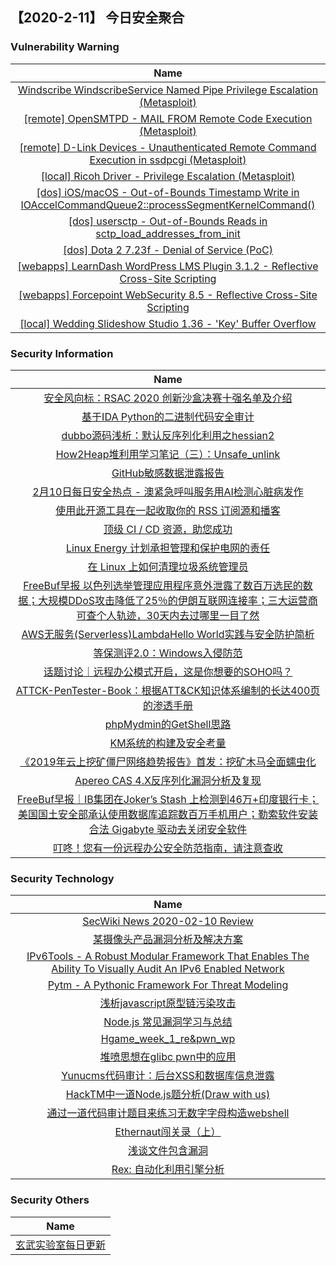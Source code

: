 
 ##   【2020-2-11】 今日安全聚合


###  						       							Vulnerability Warning

|                             Name                             |
| :----------------------------------------------------------: |
|[Windscribe WindscribeService Named Pipe Privilege Escalation (Metasploit)](https://cxsecurity.com/issue/WLB-2020020041)|
|[[remote] OpenSMTPD - MAIL FROM Remote Code Execution (Metasploit)](https://www.exploit-db.com/exploits/48038)|
|[[remote] D-Link Devices - Unauthenticated Remote Command Execution in ssdpcgi (Metasploit)](https://www.exploit-db.com/exploits/48037)|
|[[local] Ricoh Driver - Privilege Escalation (Metasploit)](https://www.exploit-db.com/exploits/48036)|
|[[dos] iOS/macOS - Out-of-Bounds Timestamp Write in IOAccelCommandQueue2::processSegmentKernelCommand()](https://www.exploit-db.com/exploits/48035)|
|[[dos] usersctp - Out-of-Bounds Reads in sctp_load_addresses_from_init](https://www.exploit-db.com/exploits/48034)|
|[[dos] Dota 2 7.23f - Denial of Service (PoC)](https://www.exploit-db.com/exploits/48031)|
|[[webapps] LearnDash WordPress LMS Plugin 3.1.2 - Reflective Cross-Site Scripting](https://www.exploit-db.com/exploits/48030)|
|[[webapps] Forcepoint WebSecurity 8.5 - Reflective Cross-Site Scripting](https://www.exploit-db.com/exploits/48029)|
|[[local] Wedding Slideshow Studio 1.36 - 'Key' Buffer Overflow](https://www.exploit-db.com/exploits/48028)|

### 						        							Security Information
|                             Name                                    |
| :----------------------------------------------------------: |
|[安全风向标：RSAC 2020 创新沙盒决赛十强名单及介绍](https://www.anquanke.com/post/id/198443)|
|[基于IDA Python的二进制代码安全审计](https://www.anquanke.com/post/id/197784)|
|[dubbo源码浅析：默认反序列化利用之hessian2](https://www.anquanke.com/post/id/197658)|
|[How2Heap堆利用学习笔记（三）：Unsafe_unlink](https://www.anquanke.com/post/id/197635)|
|[GitHub敏感数据泄露报告](https://www.anquanke.com/post/id/198361)|
|[2月10日每日安全热点 - 澳紧急呼叫服务用AI检测心脏病发作](https://www.anquanke.com/post/id/198377)|
|[使用此开源工具在一起收取你的 RSS 订阅源和播客](https://linux.cn/article-11876-1.html?utm_source=rss&utm_medium=rss)|
|[顶级 CI / CD 资源，助您成功](https://linux.cn/article-11875-1.html?utm_source=rss&utm_medium=rss)|
|[Linux Energy 计划承担管理和保护电网的责任](https://linux.cn/article-11874-1.html?utm_source=rss&utm_medium=rss)|
|[在 Linux 上如何清理垃圾系统管理员](https://linux.cn/article-11873-1.html?utm_source=rss&utm_medium=rss)|
|[FreeBuf早报  以色列选举管理应用程序意外泄露了数百万选民的数据；大规模DDoS攻击降低了25％的伊朗互联网连接率；三大运营商可查个人轨迹，30天内去过哪里一目了然](https://www.freebuf.com/news/226857.html)|
|[AWS无服务(Serverless)LambdaHello World实践与安全防护简析](https://www.freebuf.com/articles/network/226014.html)|
|[等保测评2.0：Windows入侵防范](https://www.freebuf.com/articles/system/226156.html)|
|[话题讨论｜远程办公模式开启，这是你想要的SOHO吗？](https://www.freebuf.com/articles/neopoints/226765.html)|
|[ATTCK-PenTester-Book：根据ATT&CK知识体系编制的长达400页的渗透手册](https://www.freebuf.com/articles/system/226119.html)|
|[phpMydmin的GetShell思路](https://www.freebuf.com/articles/web/226240.html)|
|[KM系统的构建及安全考量](https://www.freebuf.com/articles/es/225364.html)|
|[《2019年云上挖矿僵尸网络趋势报告》首发：挖矿木马全面蠕虫化](https://www.freebuf.com/articles/paper/226605.html)|
|[Apereo CAS 4.X反序列化漏洞分析及复现](https://www.freebuf.com/vuls/226149.html)|
|[FreeBuf早报｜IB集团在Joker’s Stash 上检测到46万+印度银行卡；美国国土安全部承认使用数据库追踪数百万手机用户；勒索软件安装合法 Gigabyte 驱动去关闭安全软件](https://www.freebuf.com/news/226748.html)|
|[叮咚！您有一份远程办公安全防范指南，请注意查收](https://www.freebuf.com/articles/network/226636.html)|

### 						        							Security  Technology
|                             Name                                    |
| :----------------------------------------------------------: |
|[SecWiki News 2020-02-10 Review](http://www.sec-wiki.com/?2020-02-10)|
|[某摄像头产品漏洞分析及解决方案](https://paper.seebug.org/1118/)|
|[IPv6Tools - A Robust Modular Framework That Enables The Ability To Visually Audit An IPv6 Enabled Network](http://www.kitploit.com/2020/02/ipv6tools-robust-modular-framework-that.html)|
|[Pytm - A Pythonic Framework For Threat Modeling](http://www.kitploit.com/2020/02/pytm-pythonic-framework-for-threat.html)|
|[浅析javascript原型链污染攻击](http://xz.aliyun.com/t/7182)|
|[Node.js 常见漏洞学习与总结](http://xz.aliyun.com/t/7184)|
|[Hgame_week_1_re&pwn_wp](http://xz.aliyun.com/t/7183)|
|[堆喷思想在glibc pwn中的应用](http://xz.aliyun.com/t/7189)|
|[Yunucms代码审计：后台XSS和数据库信息泄露](http://xz.aliyun.com/t/7178)|
|[HackTM中一道Node.js题分析(Draw with us)](http://xz.aliyun.com/t/7177)|
|[通过一道代码审计题目来练习无数字字母构造webshell](http://xz.aliyun.com/t/7181)|
|[Ethernaut闯关录（上）](http://xz.aliyun.com/t/7173)|
|[浅谈文件包含漏洞](http://xz.aliyun.com/t/7176)|
|[Rex: 自动化利用引擎分析](http://xz.aliyun.com/t/7179)|

### 						        							Security  Others
|                             Name                                    |
| :----------------------------------------------------------: |
|[玄武实验室每日更新](https://weibo.com/p/1006065582522936/wenzhang?from=page_100606_profile&wvr=6&mod=wenzhangmore)|

